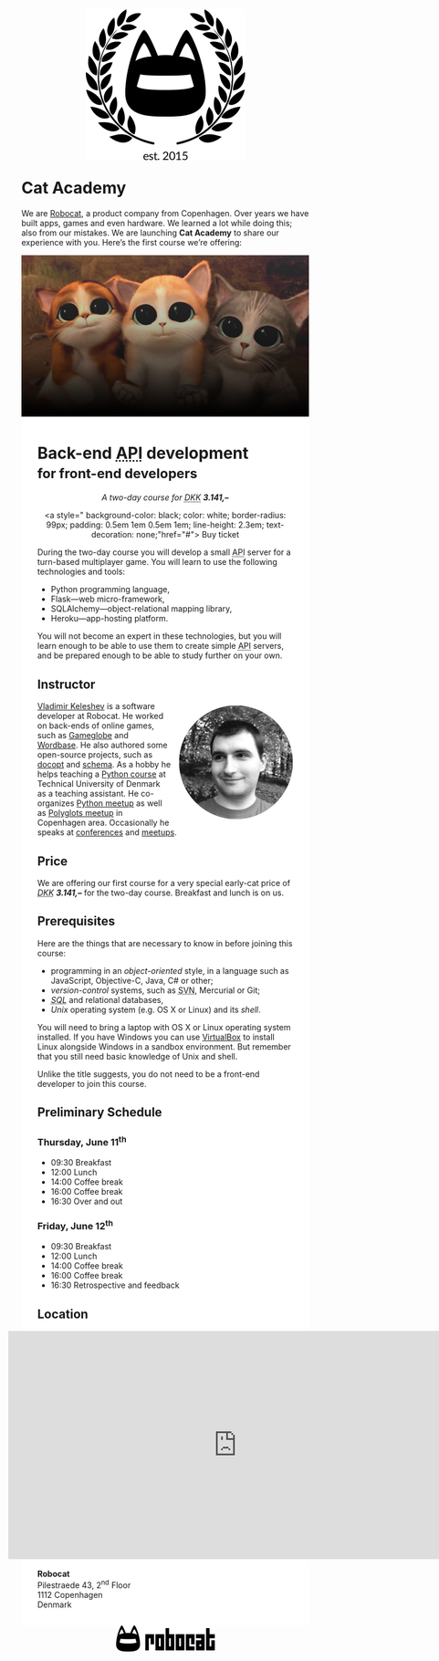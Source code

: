 <center><img alt="Cat Academy" style="margin-bottom: -11px" width="280" height="265" src="images/logo.png" /></center>

Cat Academy
===========

We are [Robocat](http://robo.cat/), a product company from Copenhagen.
Over years we have built apps, games and even hardware.
We learned a lot while doing this; also from our mistakes.
We are launching **Cat Academy** to share our experience with you. Here’s the first course we’re offering:


<p style="
position: absolute;
color: #ECECEC;
font-style: italic;
width: 800px;
text-align: center;
margin-top: 350px;

font-family: 'Trebuchet MS', Helvetica, sans-serif;
font-size: 35px;


">Help! My App Needs a Back-end!</p>

<p style="margin-bottom: -10px; padding-bottom: 0">
<img alt="Cat Academy" src="images/cats.jpg" />
</p>
<div markdown="1" style="background: white; padding: 1em 2em">

Back-end <abbr title="application programming interface">API</abbr> development <br><small>for front-end developers</small>
=================================================

<center>

<p><i>A two-day course for <abbr title="Danish krone">DKK</abbr> <strong>3.141,– </strong></i></p>

<a style="
    background-color: black; color: white; border-radius: 99px;
    padding: 0.5em 1em 0.5em 1em;
    line-height: 2.3em;
    text-decoration: none;"href="#">
   Buy ticket
</a>

</center>

During the two-day course you will develop
a small <abbr title="application programming interface">API</abbr> server for a turn-based multiplayer game.
You will learn to use the following technologies and tools:

 * Python programming language,
 * Flask—web micro-framework,
 * SQLAlchemy—object-relational mapping library,
 * Heroku—app-hosting platform.

You will not become an expert in these technologies, but you
will learn enough to be able to use them to create simple
<abbr title="application programming interface">API</abbr> servers, and be prepared enough to be able to study further
on your own.

Instructor
----------

<a href="//twitter.com/keleshev">
  <img alt="Vladimir Keleshev" width="200" height="200"
       style="float: right; margin: 0.5em 0em 0.5em 1em"
       src="images/keleshev.jpg" />
</a>

[Vladimir Keleshev](https://twitter.com/keleshev) is a software developer at Robocat.
He worked on back-ends of online games, such as
[Gameglobe](http://gameglobe.com/) and
[Wordbase](http://www.wordbaseapp.com/).
He also authored some open-source projects, such as
[docopt](https://github.com/docopt/docopt) and
[schema](https://github.com/keleshev/schema).
As a hobby he helps teaching
a [Python course](http://www2.compute.dtu.dk/courses/02819/)
at Technical University of Denmark as a teaching assistant.
He co-organizes [Python meetup](http://pycon.dk/) as well as
[Polyglots meetup](http://www.polyglots.dk/) in Copenhagen area.
Occasionally he speaks at [conferences](http://youtu.be/pXhcPJK5cMc)
and [meetups](http://youtu.be/1h1mM7VwNGo).

Price
-----

We are offering our first course for a very special early-cat price of
<i><abbr title="Danish krone">DKK</abbr>&nbsp;**3.141,–**</i>
for the two-day course. Breakfast and lunch is on us.

Prerequisites
-------------

Here are the things that are necessary to know in before
joining this course:

 * programming in an *object-oriented* style, in a language such as
   JavaScript, Objective-C, Java, C# or other;
 * *version-control* systems, such as <abbr title="Subversion">SVN</abbr>, Mercurial or Git;
 * *<abbr title="Structured Query Language">SQL</abbr>* and relational databases,
 * *Unix* operating system (e.g. <abbr>OS X</abbr> or Linux) and its *shell*.

You will need to bring a laptop with <abbr>OS X</abbr> or Linux operating
system installed. If you have Windows you can use
[VirtualBox](http://www.psychocats.net/ubuntu/virtualbox)
to install Linux alongside Windows in a sandbox environment.
But remember that you still need basic knowledge of Unix and shell.

Unlike the title suggests, you do not need to be a front-end
developer to join this course.


Preliminary Schedule
----------

### Thursday, June 11<sup>th<sup>

* 09:30 Breakfast
* 12:00 Lunch
* 14:00 Coffee break
* 16:00 Coffee break
* 16:30 Over and out

### Friday, June 12<sup>th</sup>

* 09:30 Breakfast
* 12:00 Lunch
* 14:00 Coffee break
* 16:00 Coffee break
* 16:30 Retrospective and feedback

Location
--------

<!--a href="https://www.google.dk/maps/place/Pilestr%C3%A6de+43,+1112+K%C3%B8benhavn+K/@55.6811462,12.579215,17z/data=!3m1!4b1!4m2!3m1!1s0x46525310a82927d1:0xa3f8d542574de862?hl=en">
  <img alt="Robocat located on map" width="232" height="192"
       style="float: left; margin: 0.0em 1.0em 0.0em 0em"
       src="images/map.png" />

</a-->


<iframe style="margin-left: -51px" src="https://www.google.com/maps/embed?pb=!1m14!1m8!1m3!1d2249.4510110893502!2d12.579214999999998!3d55.6811462!3m2!1i1024!2i768!4f13.1!3m3!1m2!1s0x46525310a82927d1%3A0xa3f8d542574de862!2sPilestr%C3%A6de+43%2C+1112+K%C3%B8benhavn+K!5e0!3m2!1sen!2sdk!4v1432124533841" width="800" height="400" frameborder="0" style="border:0"></iframe>

**Robocat** <br>
Pilestraede 43, 2<sup>nd</sup> Floor<br>
1112 Copenhagen<br>
Denmark

</div>



<!--a href="//twitter.com/robocat">
   <img alt="Twitter " width="39" height="32"
      style="margin: 6px 2px 6px 3px"
      src="images/twitter.png" />@catacademy</a><br>
<a href="//facebook.com/robocat">
<img alt="Facebook" width="24" height="41"
      style="margin: 1px 10px 2px 10px"
      src="images/facebook.png" />/catacademy</a><br>
<a href="mailto://hello@robo.cat">
<img alt="Email" width="44" height="32"
      style="margin: 6px 0px 6px 0px"
     src="images/email.png" />hello@catacademy.dk</a>

<table>
    <a href="//twitter.com/robocat">
        <tr>
            <td>

               <img alt="Twitter " width="39" height="32"
                  style="margin: 6px 2px 6px 3px"
                  src="images/twitter.png" />
            </td>
            <td>
                 @catacademy
            </td>
        </tr>
    </a>
    <tr>
        <a href="//twitter.com/robocat">
            <td>

                <img alt="Email" width="44" height="32"
                  style="margin: 6px 0px 6px 0px"
                  src="images/email.png" />
            </td>
            <td>
                 hello@catacademy.dk
            </td>
        </a>
    </tr>
</table-->

<center>
      <a href="//robo.cat">
        <img alt="Robocat" width="173" height="46"
             src="images/footer-logo.png" />
      </a>
</center>



